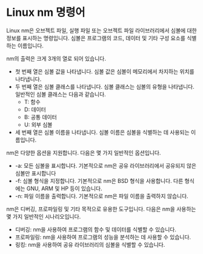 # Linux nm 명령어

Linux nm은 오브젝트 파일, 실행 파일 또는 오브젝트 파일 라이브러리에서 심볼에 대한 정보를 표시하는 명령입니다. 심볼은 프로그램의 코드, 데이터 및 기타 구성 요소를 식별하는 이름입니다.

nm의 출력은 크게 3개의 열로 되어 있습니다.

- 첫 번째 열은 심볼 값을 나타냅니다. 심볼 값은 심볼이 메모리에서 차지하는 위치를 나타냅니다.
- 두 번째 열은 심볼 클래스를 나타냅니다. 심볼 클래스는 심볼의 유형을 나타냅니다. 일반적인 심볼 클래스는 다음과 같습니다.
  - T: 함수
  - D: 데이터
  - B: 공통 데이터
  - U: 외부 심볼
- 세 번째 열은 심볼 이름을 나타냅니다. 심볼 이름은 심볼을 식별하는 데 사용되는 이름입니다.



nm은 다양한 옵션을 지원합니다. 다음은 몇 가지 일반적인 옵션입니다.

- -a: 모든 심볼을 표시합니다. 기본적으로 nm은 공유 라이브러리에서 공유되지 않은 심볼만 표시합니다
- -f: 심볼 형식을 지정합니다. 기본적으로 nm은 BSD 형식을 사용합니다. 다른 형식에는 GNU, ARM 및 HP 등이 있습니다.
- -n: 파일 이름을 출력합니다. 기본적으로 nm은 파일 이름을 출력하지 않습니다.



nm은 디버깅, 프로파일링 및 기타 목적으로 유용한 도구입니다. 다음은 nm을 사용하는 몇 가지 일반적인 시나리오입니다.

- 디버깅: nm을 사용하여 프로그램의 함수 및 데이터를 식별할 수 있습니다.
- 프로파일링: nm을 사용하여 프로그램의 성능을 분석하는 데 사용할 수 있습니다.
- 링킹: nm을 사용하여 공유 라이브러리의 심볼을 식별할 수 있습니다.

